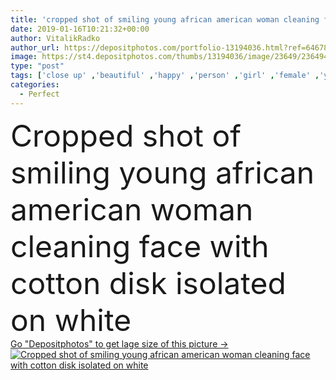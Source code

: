 ```yaml
---
title: 'cropped shot of smiling young african american woman cleaning face with cotton disk isolated on white'
date: 2019-01-16T10:21:32+00:00
author: VitalikRadko
author_url: https://depositphotos.com/portfolio-13194036.html?ref=64678756
image: https://st4.depositphotos.com/thumbs/13194036/image/23649/236494592/api_thumb_450.jpg?forcejpeg=true
type: "post"
tags: ['close up' ,'beautiful' ,'happy' ,'person' ,'girl' ,'female' ,'young' ,'smiling' ,'people' ,'beauty' ,'healthy' ,'wellbeing' ,'face' ,'care' ,'pretty' ,'woman' ,'cosmetic' ,'skincare' ,'purity' ,'attractive' ,'sponge' ,'cleaning' ,'wellness' ,'partial' ,'Cropped' ,'Isolated On White' ,'Studio Shot' ,'black woman' ,'african american' ,'skin care' ,'perfect skin' ,'clean face' ,'cotton disc' ,'cotton disk' ]
categories: 
  - Perfect
---
```

<div aling="center">
            <font size="60"> Cropped shot of smiling young african american woman cleaning face with cotton disk isolated on white</font>   
</div>
<div>
    <a href='https://st4.depositphotos.com/thumbs/13194036/image/23649/236494592/api_thumb_450.jpg?forcejpeg=true?ref=64678756' target=_blank > Go "Depositphotos" to get lage size of this picture ->
        <img href='https://st4.depositphotos.com/thumbs/13194036/image/23649/236494592/api_thumb_450.jpg?forcejpeg=true?ref=64678756' src='https://st4.depositphotos.com/13194036/23649/i/950/depositphotos_236494592-stock-photo-cropped-shot-smiling-young-african.jpg?forcejpeg=true' alt='Cropped shot of smiling young african american woman cleaning face with cotton disk isolated on white' >
    </a>
</div>
